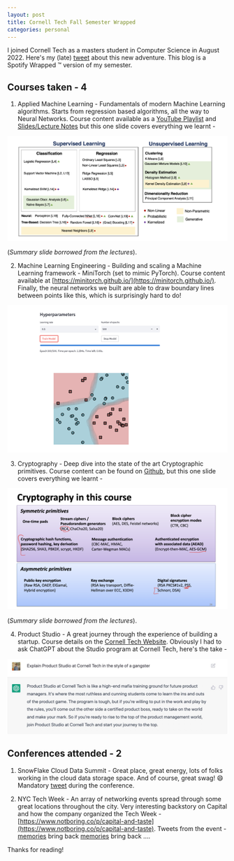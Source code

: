 ```yaml
---
layout: post
title: Cornell Tech Fall Semester Wrapped
categories: personal
---
```


I joined Cornell Tech as a masters student in Computer Science in August 2022. Here's my (late) [tweet](https://twitter.com/mrannanay/status/1575117727102107649) about this new adventure. 
This blog is a Spotify Wrapped :tm: version of my semester.


## Courses taken - 4

1. Applied Machine Learning - Fundamentals of modern Machine Learning algorithms. Starts from regression based algorithms, all the way to Neural Networks. Course content available as a [YouTube Playlist](https://www.youtube.com/watch?v=vcE9WGbi4QY&list=PL2UML_KCiC0UlY7iCQDSiGDMovaupqc83) and [Slides/Lecture Notes](https://github.com/kuleshov/cornell-cs5785-2022-applied-ml) but this one slide covers everything we learnt -

![aml-summary](../images/aml-summary.png)

(_Summary slide borrowed from the lectures_).

2. Machine Learning Engineering - Building and scaling a Machine Learning framework - MiniTorch (set to mimic PyTorch).
Course content available at [https://minitorch.github.io/](https://minitorch.github.io/). Finally, the neural networks we built are able to draw boundary lines between points like this, which is surprisingly hard to do!

![mle-summary](../images/mle-summary.png)

3. Cryptography - Deep dive into the state of the art Cryptographic primitives. Course content can be found on [Github](https://github.com/tomrist/cs5830-fall2022/tree/main), but this one slide covers everything we learnt -

![crypto-summary](../images/crypto-summary.png)

(_Summary slide borrowed from the lectures_).

4. Product Studio - A great journey through the experience of building a startup. Course details on the [Cornell Tech Website]([url](https://tech.cornell.edu/studio/curriculum/product-studio/)). Obviously I had to ask ChatGPT about the Studio program at Cornell Tech, here's the take -

![product-studio](../images/proudct-studio-chatgpt.jpeg)

## Conferences attended - 2

1. SnowFlake Cloud Data Summit - Great place, great energy, lots of folks working in the cloud data storage space. And of course, great swag! 😄 Mandatory [tweet](https://twitter.com/mrannanay/status/1575114449593065475) during the conference.

2. NYC Tech Week - An array of networking events spread through some great locations throughout the city. 
Very interesting backstory on Capital and how the company organized the Tech Week - [https://www.notboring.co/p/capital-and-taste](https://www.notboring.co/p/capital-and-taste). Tweets from the event - 
[memories](https://twitter.com/mrannanay/status/1579630795714883584) bring back [memories](https://twitter.com/mrannanay/status/1579992300511723521) bring back ....

Thanks for reading!
